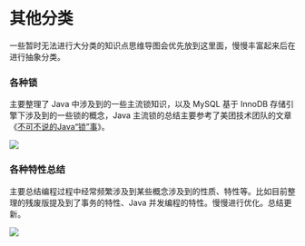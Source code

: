 # 其他分类


一些暂时无法进行大分类的知识点思维导图会优先放到这里面，慢慢丰富起来后在进行抽象分类。

### 各种锁 ###
主要整理了 Java 中涉及到的一些主流锁知识，以及 MySQL 基于 InnoDB 存储引擎下涉及到的一些锁的概念，Java 主流锁的总结主要参考了美团技术团队的文章《<a href="https://tech.meituan.com/2018/11/15/java-lock.html" target="_blank">不可不说的Java“锁”事</a>》。

<img src="https://pic.superbed.cn/item/5cc41f8e3a213b0417170fa6">

### 各种特性总结 ###
主要总结编程过程中经常频繁涉及到某些概念涉及到的性质、特性等。比如目前整理的残废版提及到了事务的特性、Java 并发编程的特性。慢慢进行优化。总结更新。

<img src="https://pic.superbed.cn/item/5cc4206f3a213b0417172505">
